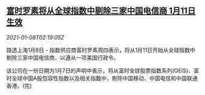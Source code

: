 <!--1610072598000-->
[富时罗素将从全球指数中剔除三家中国电信商 1月11日生效](https://cn.reuters.com/article/ftse-russell-chinese-telecom-giants-0108-idCNKBS29D095)
------

<div><i>2021-01-08T02:19:05Z</i></div><p>路透上海1月8日 - 指数供应商富时罗素周四表示，将从1月11日开始从全球指数中剔除三家中国电信商，以遵从一项美国行政令。</p><p>该公司在一份日期为1月7日的声明中表示，将从富时全球股票指数系列(GEIS)、富时全球中国A股包容性指数以及相关指数中，剔除中国移动、中国电信和中国联通香港。(完)</p>
